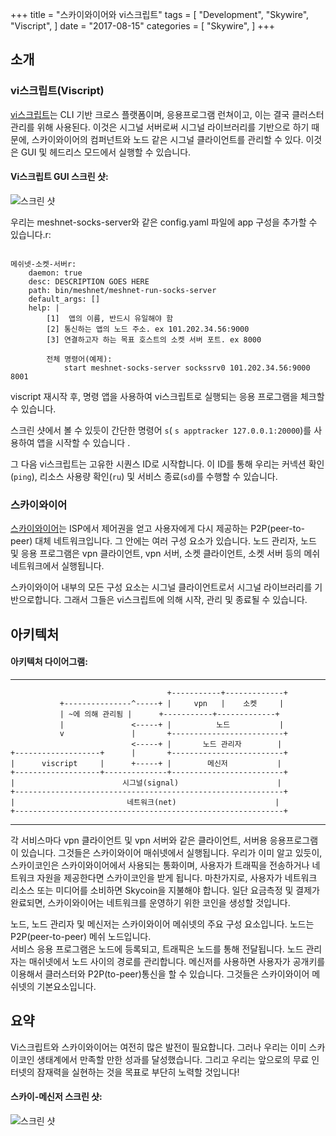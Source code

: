 +++
title = "스카이와이어와 vi스크립트"
tags = [
    "Development",
    "Skywire",
    "Viscript",
]
date = "2017-08-15"
categories = [
    "Skywire",
]
+++
## 소개

### vi스크립트(Viscript)

[vi스크립트](https://github.com/skycoin/viscript)는 CLI 기반 크로스 플랫폼이며, 응용프로그램 런쳐이고, 이는 결국 클러스터 관리를 위해 사용된다. 
이것은 시그널 서버로써 시그널 라이브러리를 기반으로 하기 때문에, 스카이와이어의 컴퍼넌트와 노드 같은 시그널 클라이언트를 관리할 수 있다.
이것은 GUI 및 헤드리스 모드에서 실행할 수 있습니다.

#### Vi스크립트 GUI 스크린 샷:

![스크린 샷](viscript.jpeg)

우리는 meshnet-socks-server와 같은 config.yaml 파일에 app 구성을 추가할 수 있습니다.r:

```
  
메쉬넷-소켓-서버r:
    daemon: true
    desc: DESCRIPTION GOES HERE
    path: bin/meshnet/meshnet-run-socks-server
    default_args: []
    help: |
        [1]  앱의 이름, 반드시 유일해야 함
        [2] 통신하는 앱의 노드 주소. ex 101.202.34.56:9000
        [3] 연결하고자 하는 목표 호스트의 소켓 서버 포트. ex 8000

        전체 명령어(예제):
            start meshnet-socks-server sockssrv0 101.202.34.56:9000 8001
```

viscript 재시작 후, 명령 앱을 사용하여 vi스크립트로 실행되는 응용 프로그램을 체크할 수 있습니다.

스크린 샷에서 볼 수 있듯이 간단한 명령어 `s`( `s apptracker 127.0.0.1:20000`)를 사용하여 앱을 시작할 수 있습니다 .

그 다음 vi스크립트는 고유한 시퀀스 ID로 시작합니다. 이 ID를 통해 우리는 커넥션 확인(`ping`), 리소스 사용량 확인(`ru`) 및 서비스 종료(`sd`)를 수행할 수 있습니다.

### 스카이와이어

[스카이와이어](https://github.com/skycoin/skywire)는 ISP에서 제어권을 얻고 사용자에게 다시 제공하는 P2P(peer-to-peer) 대체 네트워크입니다.
그 안에는 여러 구성 요소가 있습니다. 노드 관리자, 노드 및 응용 프로그램은 vpn 클라이언트, vpn 서버, 소켓 클라이언트, 소켓 서버 등의 메쉬 네트워크에서 실행됩니다.

스카이와이어 내부의 모든 구성 요소는 시그널 클라이언트로서 시그널 라이브러리를 기반으로합니다. 그래서 그들은 vi스크립트에 의해 시작, 관리 및 종료될 수 있습니다.

## 아키텍처

#### 아키텍처 다이어그램:

------

```
                                   +-----------+-------------+
           +---------------^-----+ |     vpn   |    소켓     |
           | ~에 의해 관리됨 |      +-----------+-------------+
           |               <-----+ |          노드           |
           v               |       +-------------------------+
                           <-----+ |       노드 관리자        |
+-------------------+      |       +-------------------------+
|      viscript     |      +-----+ |        메신저           |
+-------------------+--------------+-------------------------+
|                        시그널(signal)                      |
+------------------------------------------------------------+
|                         네트워크(net)                      |
+------------------------------------------------------------+
```

------

각 서비스마다 vpn 클라이언트 및 vpn 서버와 같은 클라이언트, 서버용 응용프로그램이 있습니다. 그것들은 스카이와이어 매쉬넷에서 실행됩니다.
우리가 이미 알고 있듯이, 스카이코인은 스카이와이어에서 사용되는 통화이며, 사용자가 트래픽을 전송하거나 네트워크 자원을 제공한다면 스카이코인을 받게 됩니다.
마찬가지로, 사용자가 네트워크 리소스 또는 미디어를 소비하면 Skycoin을 지불해야 합니다. 일단 요금측정 및 결제가 완료되면, 스카이와이어는 네트워크를 운영하기 위한 코인을 생성할 것입니다.

노드, 노드 관리자 및 메신저는 스카이와이어 메쉬넷의 주요 구성 요소입니다. 노드는 P2P(peer-to-peer) 메쉬 노드입니다.  
서비스 응용 프로그램은 노드에 등록되고, 트래픽은 노드를 통해 전달됩니다. 노드 관리자는 매쉬넷에서 노드 사이의 경로를 관리합니다.
메신저를 사용하면 사용자가 공개키를 이용해서 클러스터와 P2P(to-peer)통신을 할 수 있습니다. 그것들은 스카이와이어 메쉬넷의 기본요소입니다.

## 요약

Vi스크립트와 스카이와이어는 여전히 많은 발전이 필요합니다. 그러나 우리는 이미 스카이코인 생태계에서 만족할 만한 성과를 달성했습니다.
그리고 우리는 앞으로의 무료 인터넷의 잠재력을 실현하는 것을 목표로 부단히 노력할 것입니다!

#### 스카이-메신저 스크린 샷:

![스크린 샷](messenger.png)

